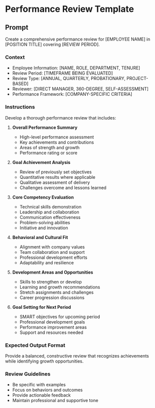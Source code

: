 # Performance Review Template

## Prompt
Create a comprehensive performance review for [EMPLOYEE NAME] in [POSITION TITLE] covering [REVIEW PERIOD].

### Context
- Employee Information: [NAME, ROLE, DEPARTMENT, TENURE]
- Review Period: [TIMEFRAME BEING EVALUATED]
- Review Type: [ANNUAL, QUARTERLY, PROBATIONARY, PROJECT-BASED]
- Reviewer: [DIRECT MANAGER, 360-DEGREE, SELF-ASSESSMENT]
- Performance Framework: [COMPANY-SPECIFIC CRITERIA]

### Instructions
Develop a thorough performance review that includes:

1. **Overall Performance Summary**
   - High-level performance assessment
   - Key achievements and contributions
   - Areas of strength and growth
   - Performance rating or score

2. **Goal Achievement Analysis**
   - Review of previously set objectives
   - Quantitative results where applicable
   - Qualitative assessment of delivery
   - Challenges overcome and lessons learned

3. **Core Competency Evaluation**
   - Technical skills demonstration
   - Leadership and collaboration
   - Communication effectiveness
   - Problem-solving abilities
   - Initiative and innovation

4. **Behavioral and Cultural Fit**
   - Alignment with company values
   - Team collaboration and support
   - Professional development efforts
   - Adaptability and resilience

5. **Development Areas and Opportunities**
   - Skills to strengthen or develop
   - Learning and growth recommendations
   - Stretch assignments and challenges
   - Career progression discussions

6. **Goal Setting for Next Period**
   - SMART objectives for upcoming period
   - Professional development goals
   - Performance improvement areas
   - Support and resources needed

### Expected Output Format
Provide a balanced, constructive review that recognizes achievements while identifying growth opportunities.

### Review Guidelines
- Be specific with examples
- Focus on behaviors and outcomes
- Provide actionable feedback
- Maintain professional and supportive tone
